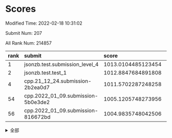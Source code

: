 # Scores

Modified Time: 2022-02-18 10:31:02

Submit Num: 207

All Rank Num: 214857

| rank |               submit               |       score        |       sigma        | pk_num |
| :--- | :--------------------------------- | :----------------- | :----------------- | :----- |
| 1    | jsonzb.test.submission_level_4     | 1013.0104485123454 | 0.814746518625588  | 4150   |
| 2    | jsonzb.test.test_1                 | 1012.8847684891808 | 0.8085912870129758 | 4150   |
| 4    | cpp.21_12_24.submission-2b2ea0d7   | 1011.5702287248258 | 0.7779318674462387 | 4151   |
| 54   | cpp.2022_01_09.submission-5b0e3de2 | 1005.1205748273956 | 0.7310961077072418 | 4150   |
| 56   | cpp.2022_01_09.submission-816672bd | 1004.9835748042506 | 0.7104992706543578 | 4150   |


<details>
<summary>全部</summary>

| rank |                 submit                 |       score        |       sigma        | pk_num |
| :--- | :------------------------------------- | :----------------- | :----------------- | :----- |
| 1    | jsonzb.test.submission_level_4         | 1013.0104485123454 | 0.814746518625588  | 4150   |
| 2    | jsonzb.test.test_1                     | 1012.8847684891808 | 0.8085912870129758 | 4150   |
| 3    | gobigger.level_3.submission_level_3_6  | 1011.7297271513554 | 0.7662070365453236 | 4148   |
| 4    | cpp.21_12_24.submission-2b2ea0d7       | 1011.5702287248258 | 0.7779318674462387 | 4151   |
| 5    | gobigger.level_3.submission_level_3_23 | 1011.4659177485486 | 0.7587799090242839 | 4152   |
| 6    | gobigger.level_3.submission_level_3_14 | 1011.1836438020692 | 0.7558997361694753 | 4155   |
| 7    | gobigger.level_3.submission_level_3_13 | 1011.1207739211837 | 0.7806576830461455 | 4148   |
| 8    | gobigger.level_3.submission_level_3_34 | 1011.0878364311471 | 0.785537416364848  | 4150   |
| 9    | gobigger.level_3.submission_level_3_11 | 1011.0829771436559 | 0.7747631930189413 | 4151   |
| 10   | gobigger.level_3.submission_level_3_40 | 1010.919498962073  | 0.77812161234864   | 4155   |
| 11   | gobigger.level_3.submission_level_3_2  | 1010.8940437492906 | 0.7595579478988751 | 4151   |
| 12   | gobigger.level_3.submission_level_3_30 | 1010.892102095323  | 0.7783913571139106 | 4152   |
| 13   | gobigger.level_3.submission_level_3_49 | 1010.8557661629941 | 0.7714538570846676 | 4154   |
| 14   | gobigger.level_3.submission_level_3_32 | 1010.8253654435143 | 0.7586612777939348 | 4154   |
| 15   | gobigger.level_3.submission_level_3_39 | 1010.6799730292203 | 0.7553681417559444 | 4150   |
| 16   | gobigger.level_3.submission_level_3_15 | 1010.6282525685081 | 0.7623635462671403 | 4151   |
| 17   | gobigger.level_3.submission_level_3_22 | 1010.6084030941321 | 0.7443216703175433 | 4147   |
| 18   | gobigger.level_3.submission_level_3_24 | 1010.6023852887934 | 0.781173551199282  | 4150   |
| 19   | gobigger.level_3.submission_level_3_20 | 1010.5685038559433 | 0.7612751380011701 | 4152   |
| 20   | gobigger.level_3.submission_level_3_47 | 1010.5220992824657 | 0.7558845388378209 | 4151   |
| 21   | gobigger.level_3.submission_level_3_41 | 1010.4903411981262 | 0.7470070665126347 | 4153   |
| 22   | gobigger.level_3.submission_level_3_5  | 1010.4890686872847 | 0.7510529223612119 | 4151   |
| 23   | gobigger.level_3.submission_level_3_29 | 1010.4762132255258 | 0.7612648034772264 | 4153   |
| 24   | gobigger.level_3.submission_level_3_4  | 1010.4685493872851 | 0.8074934371172944 | 4151   |
| 25   | gobigger.level_3.submission_level_3_28 | 1010.2804976156418 | 0.7501071459269506 | 4150   |
| 26   | gobigger.level_3.submission_level_3_21 | 1010.2494974716885 | 0.7562839888387328 | 4144   |
| 27   | gobigger.level_3.submission_level_3_0  | 1010.2125251272989 | 0.7717834705808895 | 4155   |
| 28   | gobigger.level_3.submission_level_3_1  | 1010.2019361790215 | 0.7805393635348421 | 4150   |
| 29   | gobigger.level_3.submission_level_3_33 | 1010.1662007338323 | 0.7780004664208352 | 4150   |
| 30   | gobigger.level_3.submission_level_3_42 | 1010.145633824032  | 0.7665530675007063 | 4156   |
| 31   | gobigger.level_3.submission_level_3_48 | 1010.1076162428889 | 0.7671016479263782 | 4154   |
| 32   | gobigger.level_3.submission_level_3_27 | 1010.0792896119386 | 0.7544259488481372 | 4152   |
| 33   | gobigger.level_3.submission_level_3_38 | 1010.019593236322  | 0.7545570048884527 | 4142   |
| 34   | gobigger.level_3.submission_level_3_10 | 1010.0153077678871 | 0.7523580685789206 | 4153   |
| 35   | gobigger.level_3.submission_level_3_26 | 1009.9711798118432 | 0.7576335627133568 | 4154   |
| 36   | gobigger.level_3.submission_level_3_8  | 1009.9417267931716 | 0.7483463538232651 | 4152   |
| 37   | gobigger.level_3.submission_level_3_45 | 1009.7466065291103 | 0.7609521727825869 | 4150   |
| 38   | gobigger.level_3.submission_level_3_43 | 1009.6784220521351 | 0.7463941990587639 | 4149   |
| 39   | gobigger.level_3.submission_level_3_36 | 1009.5549905744239 | 0.7663831092021763 | 4151   |
| 40   | gobigger.level_3.submission_level_3_3  | 1009.5482139996092 | 0.7638823787021036 | 4153   |
| 41   | gobigger.level_3.submission_level_3_44 | 1009.5441643945511 | 0.7712640166509884 | 4154   |
| 42   | gobigger.level_3.submission_level_3_7  | 1009.5371177261059 | 0.7418653921369933 | 4157   |
| 43   | gobigger.level_3.submission_level_3_31 | 1009.4923346669375 | 0.7545534990034022 | 4152   |
| 44   | gobigger.level_3.submission_level_3_16 | 1009.4868774878847 | 0.7455221374124228 | 4154   |
| 45   | gobigger.level_3.submission_level_3_25 | 1009.3033819781006 | 0.7454518663476833 | 4153   |
| 46   | gobigger.level_3.submission_level_3_37 | 1009.3012866292697 | 0.7765328893938116 | 4150   |
| 47   | gobigger.level_3.submission_level_3_35 | 1008.9707050636405 | 0.7533033022242377 | 4149   |
| 48   | gobigger.level_3.submission_level_3_19 | 1008.9429795165836 | 0.7489885101665064 | 4151   |
| 49   | gobigger.level_3.submission_level_3_46 | 1008.8262733805135 | 0.7427043721595561 | 4153   |
| 50   | gobigger.level_3.submission_level_3_12 | 1008.8152656978202 | 0.7598234083659622 | 4153   |
| 51   | gobigger.level_3.submission_level_3_17 | 1008.74253071152   | 0.7499246731079737 | 4154   |
| 52   | gobigger.level_3.submission_level_3_9  | 1008.5188379039121 | 0.7509312780544731 | 4160   |
| 53   | gobigger.level_3.submission_level_3_18 | 1008.5029001747006 | 0.7388770264801492 | 4147   |
| 54   | cpp.2022_01_09.submission-5b0e3de2     | 1005.1205748273956 | 0.7310961077072418 | 4150   |
| 55   | gobigger.level_1.submission_level_1_15 | 1005.0698405527507 | 0.7133370926869533 | 4154   |
| 56   | cpp.2022_01_09.submission-816672bd     | 1004.9835748042506 | 0.7104992706543578 | 4150   |
| 57   | gobigger.level_1.submission_level_1_16 | 1004.5883138928524 | 0.7213878982234039 | 4154   |
| 58   | gobigger.level_1.submission_level_1_43 | 1004.5200922847026 | 0.7191307472948688 | 4155   |
| 59   | gobigger.level_1.submission_level_1_21 | 1004.2758228865282 | 0.7382215158939149 | 4150   |
| 60   | gobigger.level_1.submission_level_1_10 | 1004.2303113693812 | 0.7329812850900482 | 4155   |
| 61   | gobigger.level_1.submission_level_1_46 | 1004.2152027609961 | 0.7129049568270018 | 4153   |
| 62   | gobigger.level_1.submission_level_1_35 | 1004.2056049966676 | 0.7190541833812986 | 4152   |
| 63   | gobigger.level_1.submission_level_1_29 | 1004.1769006137972 | 0.7121390801449535 | 4149   |
| 64   | gobigger.level_1.submission_level_1_40 | 1004.1083471625382 | 0.6981114649196043 | 4151   |
| 65   | gobigger.level_1.submission_level_1_24 | 1003.9746270514606 | 0.726520372067793  | 4150   |
| 66   | gobigger.level_1.submission_level_1_11 | 1003.9042875767003 | 0.7122932350576241 | 4149   |
| 67   | gobigger.level_1.submission_level_1_27 | 1003.8300009104262 | 0.7093251446102946 | 4155   |
| 68   | gobigger.level_1.submission_level_1_8  | 1003.8137543320219 | 0.7226192894153919 | 4153   |
| 69   | gobigger.level_1.submission_level_1_9  | 1003.8089360357608 | 0.7189908828050559 | 4149   |
| 70   | gobigger.level_1.submission_level_1_49 | 1003.7765595540075 | 0.7258771208546196 | 4151   |
| 71   | gobigger.level_1.submission_level_1_6  | 1003.7351948532079 | 0.7246807028251662 | 4151   |
| 72   | gobigger.level_1.submission_level_1_28 | 1003.7103277939098 | 0.7176281417070685 | 4154   |
| 73   | gobigger.level_1.submission_level_1_1  | 1003.7017883954887 | 0.7187392140612043 | 4152   |
| 74   | gobigger.level_1.submission_level_1_12 | 1003.6453274763185 | 0.717615623518137  | 4153   |
| 75   | gobigger.level_1.submission_level_1_25 | 1003.598783619338  | 0.7176496606643552 | 4150   |
| 76   | gobigger.level_1.submission_level_1_18 | 1003.5795031686829 | 0.7189410927636495 | 4154   |
| 77   | gobigger.level_1.submission_level_1_32 | 1003.5592947485369 | 0.7213817329904461 | 4155   |
| 78   | gobigger.level_1.submission_level_1_4  | 1003.509623259604  | 0.7168248304933813 | 4156   |
| 79   | gobigger.level_1.submission_level_1_14 | 1003.4401307900777 | 0.7165361342426844 | 4153   |
| 80   | gobigger.level_1.submission_level_1_13 | 1003.3896421493988 | 0.7163944858677262 | 4156   |
| 81   | gobigger.level_1.submission_level_1_31 | 1003.2953138589941 | 0.7110445638430516 | 4155   |
| 82   | gobigger.level_1.submission_level_1_45 | 1003.2398776828759 | 0.7097984746579971 | 4153   |
| 83   | gobigger.level_1.submission_level_1_30 | 1003.218444789821  | 0.7348000653945645 | 4153   |
| 84   | gobigger.level_1.submission_level_1_22 | 1003.213612734257  | 0.7145664016403903 | 4151   |
| 85   | gobigger.level_1.submission_level_1_23 | 1003.161547718188  | 0.7145008481174333 | 4154   |
| 86   | gobigger.level_1.submission_level_1_7  | 1003.134116096789  | 0.713039678967115  | 4151   |
| 87   | gobigger.level_1.submission_level_1_33 | 1003.1096536486625 | 0.710287631094517  | 4147   |
| 88   | gobigger.level_1.submission_level_1_17 | 1003.0741628620165 | 0.7142473265417933 | 4146   |
| 89   | gobigger.level_1.submission_level_1_5  | 1003.0548221123956 | 0.7097234665925747 | 4151   |
| 90   | gobigger.level_1.submission_level_1_44 | 1003.0058901505273 | 0.7157784311447871 | 4160   |
| 91   | gobigger.level_1.submission_level_1_37 | 1002.7451255408314 | 0.7066217709281942 | 4149   |
| 92   | gobigger.level_1.submission_level_1_42 | 1002.6453039417859 | 0.7048326285387942 | 4149   |
| 93   | gobigger.level_1.submission_level_1_3  | 1002.6119784097451 | 0.7101916976271938 | 4149   |
| 94   | gobigger.level_1.submission_level_1_48 | 1002.6097475459957 | 0.7092674062313601 | 4155   |
| 95   | gobigger.level_1.submission_level_1_20 | 1002.4968355190332 | 0.7155375059318302 | 4153   |
| 96   | gobigger.level_1.submission_level_1_26 | 1002.466980279608  | 0.7097183450590486 | 4153   |
| 97   | gobigger.level_1.submission_level_1_19 | 1002.4531474257674 | 0.718980792748078  | 4155   |
| 98   | gobigger.level_1.submission_level_1_41 | 1002.4472045047919 | 0.7054717401645323 | 4155   |
| 99   | gobigger.level_1.submission_level_1_34 | 1002.4368797864155 | 0.7114886444269707 | 4154   |
| 100  | gobigger.level_1.submission_level_1_36 | 1002.41311088886   | 0.7181437090736645 | 4147   |
| 101  | gobigger.level_1.submission_level_1_47 | 1002.2602145719592 | 0.7169907493256159 | 4153   |
| 102  | gobigger.level_1.submission_level_1_2  | 1002.2001295280535 | 0.7237447385177601 | 4150   |
| 103  | gobigger.level_1.submission_level_1_39 | 1002.0480166267023 | 0.7140325025582777 | 4153   |
| 104  | gobigger.level_1.submission_level_1_0  | 1002.0172894580693 | 0.7151991460909644 | 4155   |
| 105  | gobigger.level_1.submission_level_1_38 | 1001.775738920338  | 0.7112600363300188 | 4151   |
| 106  | gobigger.random.submission_random_2    | 997.840410801785   | 0.6982713250470604 | 4154   |
| 107  | gobigger.random.submission_random_22   | 997.0974229389192  | 0.6952556802779492 | 4150   |
| 108  | gobigger.random.submission_random_27   | 996.9099957925115  | 0.7115872387158219 | 4150   |
| 109  | gobigger.random.submission_random_9    | 996.7408322232301  | 0.723005647479581  | 4149   |
| 110  | gobigger.random.submission_random_16   | 996.6813475143283  | 0.7145099915812508 | 4154   |
| 111  | gobigger.random.submission_random_1    | 996.650762329645   | 0.7058557214641498 | 4153   |
| 112  | gobigger.random.submission_random_4    | 996.6470339298808  | 0.7122130971562955 | 4152   |
| 113  | gobigger.random.submission_random_34   | 996.603402227696   | 0.7200825136078219 | 4149   |
| 114  | gobigger.random.submission_random_15   | 996.4559618918548  | 0.7264124058231931 | 4154   |
| 115  | gobigger.random.submission_random_17   | 996.4137212742569  | 0.7160453912335296 | 4156   |
| 116  | gobigger.random.submission_random_41   | 996.2815440811296  | 0.7099227282580848 | 4154   |
| 117  | gobigger.random.submission_random_45   | 996.2643245525154  | 0.7259062487224313 | 4153   |
| 118  | gobigger.random.submission_random_37   | 996.2036701558056  | 0.7166676755031635 | 4148   |
| 119  | gobigger.random.submission_random_32   | 996.1856545058755  | 0.706141159543948  | 4152   |
| 120  | gobigger.random.submission_random_14   | 996.1797580199462  | 0.7248563344323181 | 4154   |
| 121  | gobigger.random.submission_random_20   | 996.1685864429959  | 0.7094040445766258 | 4154   |
| 122  | gobigger.random.submission_random_26   | 996.1538978748897  | 0.7112604678855364 | 4154   |
| 123  | gobigger.random.submission_random_18   | 996.1532439979264  | 0.7193841158011318 | 4153   |
| 124  | gobigger.random.submission_random_12   | 996.0488998937533  | 0.7156026195476288 | 4154   |
| 125  | gobigger.random.submission_random_40   | 996.0324945814965  | 0.7241371386102957 | 4148   |
| 126  | gobigger.random.submission_random_29   | 996.0099419487825  | 0.7166483207734933 | 4149   |
| 127  | gobigger.random.submission_random_7    | 995.993751302481   | 0.7136194083979459 | 4152   |
| 128  | gobigger.random.submission_random_25   | 995.9737101950309  | 0.7159876279532641 | 4152   |
| 129  | gobigger.random.submission_random_21   | 995.948584253412   | 0.7121742503797716 | 4144   |
| 130  | gobigger.random.submission_random_5    | 995.8514775314032  | 0.7322590654301461 | 4151   |
| 131  | gobigger.random.submission_random_10   | 995.8281663017004  | 0.713484826575241  | 4153   |
| 132  | gobigger.random.submission_random_31   | 995.7775568865403  | 0.7136516980585595 | 4154   |
| 133  | gobigger.random.submission_random_49   | 995.7743839395057  | 0.7146025578972232 | 4153   |
| 134  | gobigger.random.submission_random_11   | 995.7217472142677  | 0.7221357589078947 | 4146   |
| 135  | gobigger.random.submission_random_44   | 995.6758986828444  | 0.7074789952243938 | 4150   |
| 136  | gobigger.random.submission_random_23   | 995.6530671619106  | 0.7071716945017232 | 4146   |
| 137  | gobigger.random.submission_random_33   | 995.5960260354693  | 0.7124936887124051 | 4146   |
| 138  | gobigger.random.submission_random_48   | 995.5892188760463  | 0.7126905388813352 | 4148   |
| 139  | gobigger.random.submission_random_35   | 995.534819331029   | 0.7173185341524941 | 4151   |
| 140  | gobigger.random.submission_random_19   | 995.5124089082689  | 0.7265628800688633 | 4153   |
| 141  | gobigger.random.submission_random_8    | 995.481456941636   | 0.7167255968048577 | 4153   |
| 142  | gobigger.random.submission_random_42   | 995.4306284433743  | 0.7092038298753129 | 4153   |
| 143  | gobigger.random.submission_random_0    | 995.3877787923748  | 0.7238773648529737 | 4152   |
| 144  | gobigger.random.submission_random_6    | 995.3725820245895  | 0.7238558990733226 | 4154   |
| 145  | gobigger.random.submission_random_43   | 995.3259159870184  | 0.7103733833563276 | 4151   |
| 146  | gobigger.random.submission_random_28   | 995.2961844398295  | 0.6971415567324442 | 4145   |
| 147  | gobigger.random.submission_random_13   | 995.2071998836473  | 0.7265345074574747 | 4158   |
| 148  | gobigger.random.submission_random_46   | 995.1581256398273  | 0.7290194029746823 | 4151   |
| 149  | gobigger.random.submission_random_39   | 995.1558015528353  | 0.6994239359390201 | 4151   |
| 150  | gobigger.random.submission_random_38   | 995.1448613409068  | 0.7066208584066029 | 4157   |
| 151  | gobigger.random.submission_random_30   | 994.9425152261998  | 0.7421635855096206 | 4150   |
| 152  | gobigger.random.submission_random_3    | 994.855838257417   | 0.7232611274462034 | 4151   |
| 153  | gobigger.random.submission_random_24   | 994.7779768860075  | 0.7003548494763009 | 4154   |
| 154  | gobigger.level_2.submission_level_2_17 | 994.590688239009   | 0.7173930938507238 | 4147   |
| 155  | gobigger.random.submission_random_36   | 994.4811041662264  | 0.7183039522233126 | 4152   |
| 156  | gobigger.random.submission_random_47   | 994.2418781526607  | 0.7091591529111101 | 4154   |
| 157  | gobigger.level_2.submission_level_2_18 | 994.0345509571505  | 0.73153157566665   | 4151   |
| 158  | gobigger.level_2.submission_level_2_29 | 993.8103532397348  | 0.7430832168985042 | 4154   |
| 159  | gobigger.level_2.submission_level_2_30 | 993.5605814096576  | 0.73142863770722   | 4150   |
| 160  | gobigger.level_2.submission_level_2_13 | 993.5065154137937  | 0.7272807903282386 | 4151   |
| 161  | gobigger.level_2.submission_level_2_47 | 993.2699148472851  | 0.7307028784148634 | 4151   |
| 162  | gobigger.level_2.submission_level_2_2  | 993.1468466396782  | 0.7316949787956027 | 4157   |
| 163  | gobigger.level_2.submission_level_2_46 | 993.0681163214782  | 0.7466732022613423 | 4152   |
| 164  | gobigger.level_2.submission_level_2_40 | 993.0113985197921  | 0.7244071988361236 | 4152   |
| 165  | gobigger.level_2.submission_level_2_7  | 992.9089376106143  | 0.7373785662928759 | 4152   |
| 166  | gobigger.level_2.submission_level_2_28 | 992.8854154352568  | 0.7462319167629315 | 4151   |
| 167  | gobigger.level_2.submission_level_2_36 | 992.8499700492198  | 0.7259628109635604 | 4152   |
| 168  | gobigger.level_2.submission_level_2_26 | 992.8065920578979  | 0.7352944928766735 | 4154   |
| 169  | gobigger.level_2.submission_level_2_19 | 992.7430887064253  | 0.7401470237467093 | 4156   |
| 170  | gobigger.level_2.submission_level_2_25 | 992.6500499582625  | 0.7434070678338626 | 4150   |
| 171  | gobigger.level_2.submission_level_2_27 | 992.6360045303613  | 0.7306247111259141 | 4151   |
| 172  | gobigger.level_2.submission_level_2_37 | 992.4913518267273  | 0.7390721808124829 | 4152   |
| 173  | gobigger.level_2.submission_level_2_24 | 992.4651242991717  | 0.7430901738503642 | 4154   |
| 174  | gobigger.level_2.submission_level_2_3  | 992.4277524014277  | 0.7393831352714278 | 4152   |
| 175  | gobigger.level_2.submission_level_2_34 | 992.3971000506295  | 0.7548618195783425 | 4152   |
| 176  | gobigger.level_2.submission_level_2_22 | 992.3640453017163  | 0.7372706660559704 | 4148   |
| 177  | gobigger.level_2.submission_level_2_48 | 992.3347575231377  | 0.7366511898029113 | 4153   |
| 178  | gobigger.level_2.submission_level_2_33 | 992.2385492284021  | 0.7691976547902107 | 4153   |
| 179  | gobigger.level_2.submission_level_2_43 | 992.211446692001   | 0.7444302025175161 | 4150   |
| 180  | gobigger.level_2.submission_level_2_42 | 992.0518434585397  | 0.7518148471763065 | 4147   |
| 181  | gobigger.level_2.submission_level_2_21 | 992.0491554082881  | 0.7476257018238517 | 4153   |
| 182  | gobigger.level_2.submission_level_2_0  | 991.902581726758   | 0.7551294627980745 | 4149   |
| 183  | gobigger.level_2.submission_level_2_49 | 991.861587204086   | 0.736067594054293  | 4155   |
| 184  | gobigger.level_2.submission_level_2_15 | 991.8484125205539  | 0.7615931065494237 | 4148   |
| 185  | gobigger.level_2.submission_level_2_5  | 991.8371628542068  | 0.7282072688959497 | 4151   |
| 186  | gobigger.level_2.submission_level_2_8  | 991.7533000181638  | 0.7320833740956985 | 4150   |
| 187  | gobigger.level_2.submission_level_2_35 | 991.6335571246511  | 0.7560121936114789 | 4156   |
| 188  | gobigger.level_2.submission_level_2_14 | 991.6205748795313  | 0.7430623238506339 | 4151   |
| 189  | gobigger.level_2.submission_level_2_4  | 991.5908235205245  | 0.7612717823988564 | 4150   |
| 190  | gobigger.level_2.submission_level_2_10 | 991.5392152975409  | 0.7413413391291401 | 4152   |
| 191  | gobigger.level_2.submission_level_2_12 | 991.4915657839585  | 0.7541933574603179 | 4152   |
| 192  | gobigger.level_2.submission_level_2_6  | 991.4260520012203  | 0.7204018455358939 | 4158   |
| 193  | gobigger.level_2.submission_level_2_9  | 991.3823028150404  | 0.758436295827877  | 4152   |
| 194  | gobigger.level_2.submission_level_2_32 | 991.2398054066115  | 0.7731675389083793 | 4154   |
| 195  | gobigger.level_2.submission_level_2_31 | 991.2169445427845  | 0.7522120525221683 | 4152   |
| 196  | gobigger.level_2.submission_level_2_16 | 991.093856654103   | 0.7840786508376038 | 4153   |
| 197  | gobigger.level_2.submission_level_2_11 | 991.0306976441777  | 0.7474018111844559 | 4149   |
| 198  | gobigger.level_2.submission_level_2_38 | 991.0203516016156  | 0.7614411212082598 | 4154   |
| 199  | gobigger.level_2.submission_level_2_41 | 990.6553933037355  | 0.7701460922425254 | 4158   |
| 200  | gobigger.level_2.submission_level_2_20 | 990.5344551519112  | 0.7544200993566559 | 4153   |
| 201  | gobigger.level_2.submission_level_2_45 | 990.2616666343117  | 0.7756233052527771 | 4152   |
| 202  | gobigger.level_2.submission_level_2_1  | 990.1157584434634  | 0.7490811488425213 | 4158   |
| 203  | gobigger.level_2.submission_level_2_39 | 990.0583710949079  | 0.7581545902271072 | 4150   |
| 204  | gobigger.level_2.submission_level_2_23 | 989.7202853234271  | 0.735819762532722  | 4149   |
| 205  | gobigger.level_2.submission_level_2_44 | 989.554633162599   | 0.7916398027926426 | 4151   |
| 206  | gobigger.none.submission_none_1        | 978.2071816185148  | 1.2603421967095434 | 4153   |
| 207  | gobigger.none.submission_none_0        | 976.367815835732   | 1.4861614666460619 | 4149   |

</details>